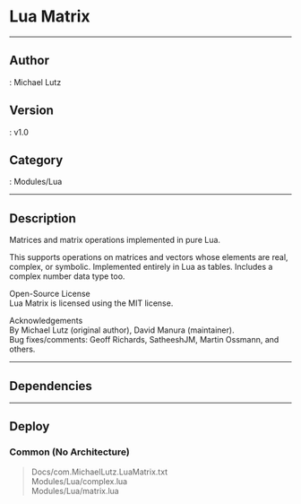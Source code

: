 # Lua Matrix
___

## Author
 : Michael Lutz

## Version
 : v1.0

## Category
 : Modules/Lua
___

## Description
<p>Matrices and matrix operations implemented in pure Lua.</p>

<p>This supports operations on matrices and vectors whose elements are
real, complex, or symbolic.  Implemented entirely in Lua as tables.
Includes a complex number data type too.</p>

<p>Open-Source License<br>
Lua Matrix is licensed using the MIT license.</p>

<p>Acknowledgements<br>
By Michael Lutz (original author), David Manura (maintainer).<br>
Bug fixes/comments: Geoff Richards, SatheeshJM, Martin Ossmann, and others.</p>

___

## Dependencies


___

## Deploy

### Common (No Architecture)

> Docs/com.MichaelLutz.LuaMatrix.txt  
> Modules/Lua/complex.lua  
> Modules/Lua/matrix.lua  
